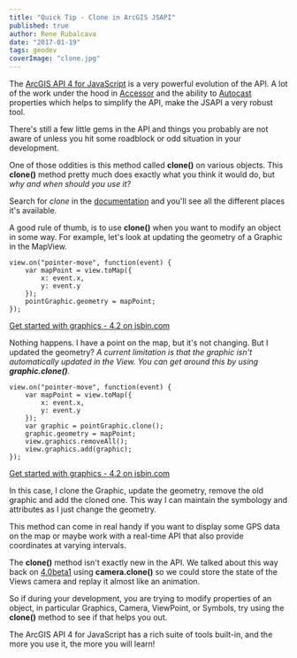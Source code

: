 ```yaml
---
title: "Quick Tip - Clone in ArcGIS JSAPI"
published: true
author: Rene Rubalcava
date: "2017-01-19"
tags: geodev
coverImage: "clone.jpg"
---
```


The [ArcGIS API 4 for JavaScript](https://developers.arcgis.com/javascript/latest/index.html) is a very powerful evolution of the API. A lot of the work under the hood in [Accessor](https://developers.arcgis.com/javascript/latest/guide/implementing-accessor/index.html) and the ability to [Autocast](https://developers.arcgis.com/javascript/latest/guide/autocasting/index.html) properties which helps to simplify the API, make the JSAPI a very robust tool.

There's still a few little gems in the API and things you probably are not aware of unless you hit some roadblock or odd situation in your development.

One of those oddities is this method called **clone()** on various objects. This **clone()** method pretty much does exactly what you think it would do, but _why and when should you use it?_

Search for _clone_ in the [documentation](https://developers.arcgis.com/javascript/latest/api-reference/index.html) and you'll see all the different places it's available.

A good rule of thumb, is to use **clone()** when you want to modify an object in some way. For example, let's look at updating the geometry of a Graphic in the MapView.

```
view.on("pointer-move", function(event) {
    var mapPoint = view.toMap({
        x: event.x,
        y: event.y
    });
    pointGraphic.geometry = mapPoint;
});
```

[Get started with graphics - 4.2 on jsbin.com](http://jsbin.com/narasewone/2/embed?html,output)
<script src="http://static.jsbin.com/js/embed.min.js?3.40.3"></script>

Nothing happens. I have a point on the map, but it's not changing. But I updated the geometry? _A current limitation is that the graphic isn't automatically updated in the View. You can get around this by using **graphic.clone()**._

```
view.on("pointer-move", function(event) {
    var mapPoint = view.toMap({
        x: event.x,
        y: event.y
    });
    var graphic = pointGraphic.clone();
    graphic.geometry = mapPoint;
    view.graphics.removeAll();
    view.graphics.add(graphic);
});
```

[Get started with graphics - 4.2 on jsbin.com](http://jsbin.com/kahasamafe/1/embed?html,output)
<script src="http://static.jsbin.com/js/embed.min.js?3.40.3"></script>

In this case, I clone the Graphic, update the geometry, remove the old graphic and add the cloned one. This way I can maintain the symbology and attributes as I just change the geometry.

This method can come in real handy if you want to display some GPS data on the map or maybe work with a real-time API that also provide coordinates at varying intervals.

The **clone()** method isn't exactly new in the API. We talked about this way back on [4.0beta1](http://odoe.net/blog/fun-with-accessors-in-arcgis-js-4beta1/) using **camera.clone()** so we could store the state of the Views camera and replay it almost like an animation.

So if during your development, you are trying to modify properties of an object, in particular Graphics, Camera, ViewPoint, or Symbols, try using the **clone()** method to see if that helps you out.

The ArcGIS API 4 for JavaScript has a rich suite of tools built-in, and the more you use it, the more you will learn!
